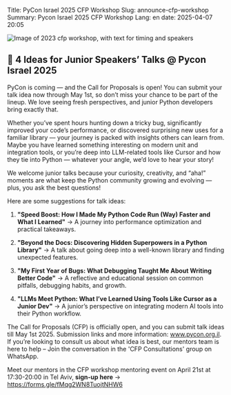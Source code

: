 Title: PyCon Israel 2025 CFP Workshop
Slug: announce-cfp-workshop
Summary: Pycon Israel 2025 CFP Workshop
Lang: en
date: 2025-04-07 20:05

![Image of 2023 cfp workshop, with text for timing and speakers]({static}/images/junior-workshop.jpg)

## 🧠 4 Ideas for Junior Speakers’ Talks @ Pycon Israel 2025
PyCon is coming — and the Call for Proposals is open! You can submit your talk idea now through May 1st, so don’t miss your chance to be part of the lineup. We love seeing fresh perspectives, and junior Python developers bring exactly that.

Whether you’ve spent hours hunting down a tricky bug, significantly improved your code’s performance, or discovered surprising new uses for a familiar library — your journey is packed with insights others can learn from. Maybe you have learned something interesting on modern unit and integration tools, or you’re deep into LLM-related tools like Cursor and how they tie into Python — whatever your angle, we’d love to hear your story!

We welcome junior talks because your curiosity, creativity, and “aha!” moments are what keep the Python community growing and evolving — plus, you ask the best questions!

Here are some suggestions for talk ideas:
1. **"Speed Boost: How I Made My Python Code Run (Way) Faster and What I Learned"**
 → A journey into performance optimization and practical takeaways.


2. **"Beyond the Docs: Discovering Hidden Superpowers in a Python Library"**
 → A talk about going deep into a well-known library and finding unexpected features.


3. **"My First Year of Bugs: What Debugging Taught Me About Writing Better Code"**
 → A reflective and educational session on common pitfalls, debugging habits, and growth.


4. **"LLMs Meet Python: What I’ve Learned Using Tools Like Cursor as a Junior Dev"**
 → A junior’s perspective on integrating modern AI tools into their Python workflow.


The Call for Proposals (CFP) is officially open, and you can submit talk ideas till May 1st 2025. Submission links and more information: www.pycon.org.il.
If you’re looking to consult us about what idea is best, our mentors team is here to help – Join the conversation in the 'CFP Consultations' group on WhatsApp.

Meet our mentors in the CFP workshop mentoring event on April 21st at 17:30-20:00 in Tel Aviv, **sign-up here** → https://forms.gle/fMqg2WN8TuojtNHW6


